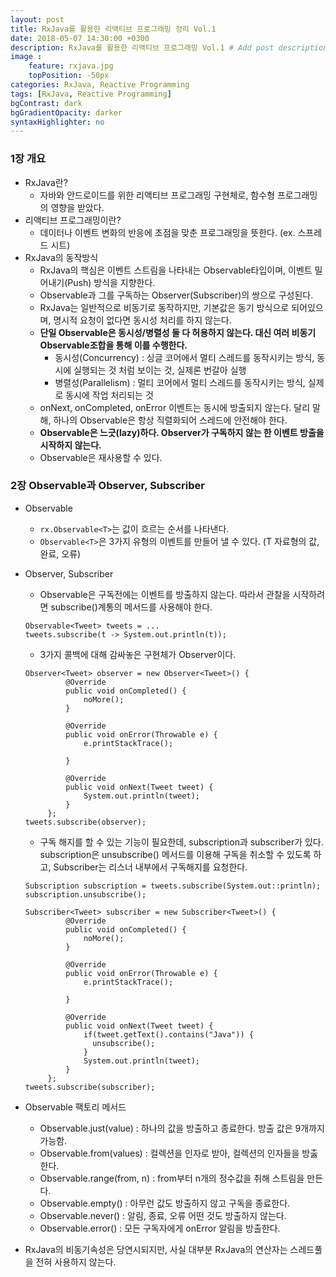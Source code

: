 ```yaml
---
layout: post
title: RxJava를 활용한 리액티브 프로그래밍 정리 Vol.1
date: 2018-05-07 14:30:00 +0300
description: RxJava를 활용한 리액티브 프로그래밍 Vol.1 # Add post description (optional)
image :
    feature: rxjava.jpg
    topPosition: -50px
categories: RxJava, Reactive Programming
tags: [RxJava, Reactive Programming]
bgContrast: dark
bgGradientOpacity: darker
syntaxHighlighter: no
---
```

### 1장 개요
- RxJava란?
  - 자바와 안드로이드를 위한 리액티브 프로그래밍 구현체로, 함수형 프로그래밍의 영향을 받았다.
- 리액티브 프로그래밍이란?
  - 데이터나 이벤트 변화의 반응에 초점을 맞춘 프로그래밍을 뜻한다. (ex. 스프레드 시트)
- RxJava의 동작방식
  - RxJava의 핵심은 이벤트 스트림을 나타내는 Observable타입이며, 이벤트 밀어내기(Push) 방식을 지향한다.
  - Observable과 그를 구독하는 Observer(Subscriber)의 쌍으로 구성된다.
  - RxJava는 일반적으로 비동기로 동작하지만, 기본값은 동기 방식으로 되어있으며, 명시적 요청이 없다면 동시성 처리를 하지 않는다.
  - __단일 Observable은 동시성/병렬성 둘 다 허용하지 않는다. 대신 여러 비동기 Observable조합을 통해 이를 수행한다.__
    - 동시성(Concurrency) : 싱글 코어에서 멀티 스레드를 동작시키는 방식, 동시에 실행되는 것 처럼 보이는 것, 실제론 번갈아 실행
    - 병렬성(Parallelism) : 멀티 코어에서 멀티 스레드를 동작시키는 방식, 실제로 동시에 작업 처리되는 것
  - onNext, onCompleted, onError 이벤트는 동시에 방출되지 않는다. 달리 말해, 하나의 Observable은 항상 직렬화되어 스레드에 안전해야 한다.
  - __Observable은 느긋(lazy)하다. Observer가 구독하지 않는 한 이벤트 방출을 시작하지 않는다.__
  - Observable은 재사용할 수 있다.

### 2장 Observable과 Observer, Subscriber
- Observable
  - `rx.Observable<T>`는 값이 흐르는 순서를 나타낸다.
  - `Observable<T>`은 3가지 유형의 이벤트를 만들어 낼 수 있다. (T 자료형의 값, 완료, 오류)
- Observer, Subscriber
  - Observable은 구독전에는 이벤트를 방출하지 않는다. 따라서 관찰을 시작하려면 subscribe()계통의 메서드를 사용해야 한다.
   ```
   Observable<Tweet> tweets = ...
   tweets.subscribe(t -> System.out.println(t));
   ```
  - 3가지 콜백에 대해 감싸놓은 구현체가 Observer이다.
  ```
  Observer<Tweet> observer = new Observer<Tweet>() {
           @Override
           public void onCompleted() {
               noMore();
           }

           @Override
           public void onError(Throwable e) {
               e.printStackTrace();

           }

           @Override
           public void onNext(Tweet tweet) {
               System.out.println(tweet);
           }
       };
  tweets.subscribe(observer);     
  ```

  - 구독 해지를 할 수 있는 기능이 필요한데, subscription과 subscriber가 있다. subscription은 unsubscribe() 메서드를 이용해 구독을 취소할 수 있도록 하고, Subscriber는 리스너 내부에서 구독해지를 요청한다.
  ```
  Subscription subscription = tweets.subscribe(System.out::println);
  subscription.unsubscribe();
  ```
  ```
  Subscriber<Tweet> subscriber = new Subscriber<Tweet>() {
           @Override
           public void onCompleted() {
               noMore();
           }

           @Override
           public void onError(Throwable e) {
               e.printStackTrace();

           }

           @Override
           public void onNext(Tweet tweet) {
               if(tweet.getText().contains("Java")) {
                 unsubscribe();
               }
               System.out.println(tweet);
           }
       };
  tweets.subscribe(subscriber);
  ```
- Observable 팩토리 메서드
  - Observable.just(value) : 하나의 값을 방출하고 종료한다. 방출 값은 9개까지 가능함.
  - Observable.from(values) : 컬렉션을 인자로 받아, 컬렉션의 인자들을 방춣한다.
  - Observable.range(from, n) : from부터 n개의 정수값을 취해 스트림을 만든다.
  - Observable.empty() : 아무런 값도 방출하지 않고 구독을 종료한다.
  - Observable.never() : 알림, 종료, 오류 어떤 것도 방출하지 않는다.
  - Observable.error() : 모든 구독자에게 onError 알림을 방출한다.
- RxJava의 비동기속성은 당연시되지만, 사실 대부분 RxJava의 연산자는 스레드풀을 전혀 사용하지 않는다.

